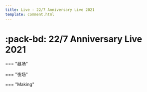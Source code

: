 ```yaml
---
title: Live - 22/7 Anniversary Live 2021
template: comment.html
---
```

# :pack-bd: 22/7 Anniversary Live 2021

=== "昼场"
    <div id="dplayer1">
    </div>
=== "夜场"
    <div id="dplayer2">
    </div>
    
=== "Making"
    <div id="dplayer3">
    </div>

<html>
<head>
    <meta name="referrer" content="never">
</head>
<body>
<script src="https://nananiji.zzzhxxx.top/js/md5.js"></script>
    <script src="https://nananiji.zzzhxxx.top/js/DPlayer.min.js"></script>

<script>
        const dp2 = new DPlayer({
        container: document.getElementById('dplayer2'),
        video: {
            quality: [
                {
                    name: '8bit',
                    url: 'https://link.zzzhxxx.top/?/227-live/Anniversary%202021/8bit/%5BSHANA%5D22%EF%BC%8F7%20ANNIVERSARY%20LIVE%202021%20-%20Night%20.mp4',
                    type: 'normal',
                },
                {
                    name: '10bit',
                    url: 'https://link.zzzhxxx.top/?/227-live/Anniversary%202021/10bit/22%EF%BC%8F7%20ANNIVERSARY%20LIVE%202021%20-%20Night%20.mkv',
                    type: 'normal',
                },
            ],
            defaultQuality: 0,
        },
        danmaku: {
            id: md5('https://link.zzzhxxx.top/?/227-live/Anniversary%202021/8bit/%5BSHANA%5D22%EF%BC%8F7%20ANNIVERSARY%20LIVE%202021%20-%20Night%20.mp4'),
            api: "https://danmu.zzzhxxx.top/"
        },
        contextmenu: [
        {
            text: '227WiKi',
            link: 'https://github.com/zzzhxxx/227WiKi',
        },
        ]
    });
</script>

<script>
        const dp3 = new DPlayer({
        container: document.getElementById('dplayer3'),
        video: {
            url: 'https://link.zzzhxxx.top/?/227-live/Anniversary%202021/8bit/%5BSHANA%5D22%EF%BC%8F7%20LIVE%20ANNIVERSARY%20LIVE%202021%20-%20Making%20%28BDrip%20FHD%20FLAC%29%20%281%29.mkv',
        },
        danmaku: {
            id: md5('https://link.zzzhxxx.top/?/227-live/Anniversary%202021/8bit/%5BSHANA%5D22%EF%BC%8F7%20LIVE%20ANNIVERSARY%20LIVE%202021%20-%20Making%20%28BDrip%20FHD%20FLAC%29%20%281%29.mkv'),
            api: "https://danmu.zzzhxxx.top/"
        },
        contextmenu: [
        {
            text: '227WiKi',
            link: 'https://github.com/zzzhxxx/227WiKi',
        },
        ]
    });
</script>
</html>